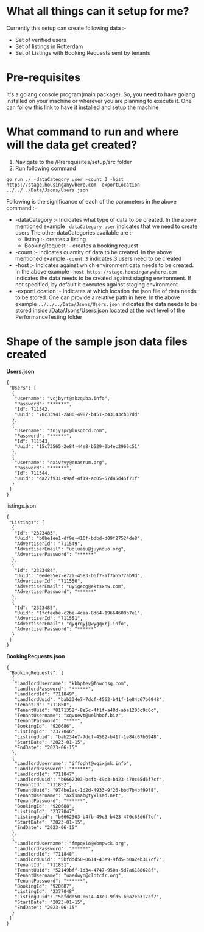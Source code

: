# What all things can it setup for me?

Currently this setup can create following data :-

- Set of verified users
- Set of listings in Rotterdam
- Set of Listings with Booking Requests sent by tenants

# Pre-requisites

It's a golang console program(main package). So, you need to have golang installed on your machine or wherever you are planning to execute it. One can follow [this](https://go.dev/doc/install) link to have it installed and setup the machine

# What command to run and where will the data get created?

1. Navigate to the /Prerequisites/setup/src folder
2. Run following command
```
go run ./ -dataCategory user -count 3 -host https://stage.housinganywhere.com -exportLocation ../../../Data/Jsons/Users.json

```
Following is the significance of each of the parameters in the above command :-
* -dataCategory :- Indicates what type of data to be created. In the above mentioned example `-dataCategory user` indicates that we need to create users
The other dataCategories available are :-
    *  listing :- creates a listing
    *  BookingRequest :- creates a booking request
* -count :- Indicates quantity of data to be created. In the above mentioned example `-count 3` indicates 3 users need to be created
* -host :- Indicates against which environment data needs to be created. In the above example `-host https://stage.housinganywhere.com` indicates the data needs to be created against staging environment.
If not specified, by default it executes against staging environment
* -exportLocation :- Indicates at which location the json file of data needs to be stored. One can provide a relative path in here. In the above example `../../../Data/Jsons/Users.json` indicates the data needs to be stored inside /Data/Jsons/Users.json located at the root level of the PerformanceTesting folder

# Shape of the sample json data files created

**Users.json**
```
{
 "Users": [
  {
   "Username": "vcjbyrt@akzquba.info",
   "Password": "******",
   "Id": 711542,
   "Uuid": "78c33941-2a80-4987-b451-c43143cb37dd"
  },
  {
   "Username": "tnjyzpc@lusgbcd.com",
   "Password": "******",
   "Id": 711543,
   "Uuid": "15c73565-2e84-44e8-b529-0b4ec2966c51"
  },
  {
   "Username": "nxivrvy@enasrum.org",
   "Password": "******",
   "Id": 711544,
   "Uuid": "da27f931-09af-4f19-ac05-57d45d45f71f"
  }
 ]
}

```

listings.json
```
{
 "Listings": [
  {
   "Id": "2323483",
   "Uuid": "b0be1ee1-df9e-416f-bdbd-d09f27524de8",
   "AdvertiserId": "711549",
   "AdvertiserEmail": "uoluaiu@juynduo.org",
   "AdvertiserPassword": "******"
  },
  {
   "Id": "2323484",
   "Uuid": "0ede55e7-e72a-4583-b6f7-af7a6577ab9d",
   "AdvertiserId": "711550",
   "AdvertiserEmail": "uyigecg@ektsxnw.com",
   "AdvertiserPassword": "******"
  },
  {
   "Id": "2323485",
   "Uuid": "1fcfeebe-c2be-4caa-8d64-19664600b7e1",
   "AdvertiserId": "711551",
   "AdvertiserEmail": "qyqrqyj@wygqxrj.info",
   "AdvertiserPassword": "******"
  }
 ]
}

```

**BookingRequests.json**

```
{
 "BookingRequests": [
  {
   "LandlordUsername": "kbbptev@fnwchsg.com",
   "LandlordPassword": "******",
   "LandlordId": "711849",
   "LandlordUuid": "bab234e7-7dcf-4562-b41f-1e84c67b0948",
   "TenantId": "711850",
   "TenantUuid": "8171352f-8e5c-4f1f-a48d-aba1203c9c6c",
   "TenantUsername": "xqvuevt@uelhbof.biz",
   "TenantPassword": "****",
   "BookingId": "920686",
   "ListingId": "2377046",
   "ListingUuid": "bab234e7-7dcf-4562-b41f-1e84c67b0948",
   "StartDate": "2023-01-15",
   "EndDate": "2023-06-15"
  },
  {
   "LandlordUsername": "iffopht@wqixjmk.info",
   "LandlordPassword": "******",
   "LandlordId": "711847",
   "LandlordUuid": "b6662303-b4fb-49c3-b423-470c65d6f7cf",
   "TenantId": "711852",
   "TenantUuid": "974be1ac-1d2d-4933-9f26-bbd7b4bf99f8",
   "TenantUsername": "axisnab@tyxlsad.net",
   "TenantPassword": "******",
   "BookingId": "920688",
   "ListingId": "2377047",
   "ListingUuid": "b6662303-b4fb-49c3-b423-470c65d6f7cf",
   "StartDate": "2023-01-15",
   "EndDate": "2023-06-15"
  },
  {
   "LandlordUsername": "fmpqxio@xbmpwck.org",
   "LandlordPassword": "******",
   "LandlordId": "711848",
   "LandlordUuid": "5bfddd50-0614-43e9-9fd5-b0a2eb317cf7",
   "TenantId": "711851",
   "TenantUuid": "52149bff-1d34-4747-950a-5d7a6188628f",
   "TenantUsername": "uaedwyn@clotcfr.org",
   "TenantPassword": "******",
   "BookingId": "920687",
   "ListingId": "2377048",
   "ListingUuid": "5bfddd50-0614-43e9-9fd5-b0a2eb317cf7",
   "StartDate": "2023-01-15",
   "EndDate": "2023-06-15"
  }
 ]
}

```

